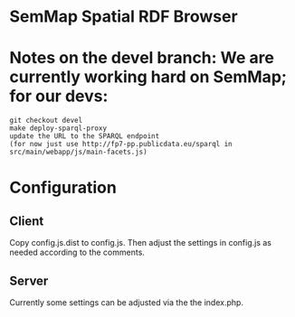 # SemMap Spatial RDF Browser

# Notes on the devel branch: We are currently working hard on SemMap; for our devs:
    git checkout devel
    make deploy-sparql-proxy
    update the URL to the SPARQL endpoint
    (for now just use http://fp7-pp.publicdata.eu/sparql in src/main/webapp/js/main-facets.js)


# Configuration
## Client
Copy config.js.dist to config.js. Then adjust the settings in config.js as needed according to the comments.

## Server
Currently some settings can be adjusted via the the index.php.
